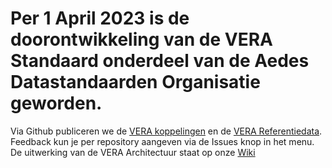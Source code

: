 # Per 1 April 2023 is de doorontwikkeling van de VERA Standaard onderdeel van de Aedes Datastandaarden Organisatie geworden. 
Via Github publiceren we de [VERA koppelingen](https://github.com/Aedes-datastandaarden/vera-openapi) en de [VERA Referentiedata](https://github.com/Aedes-datastandaarden/vera-referentiedata). 
Feedback kun je per repository aangeven via de Issues knop in het menu.
De uitwerking van de VERA Architectuur staat op onze [Wiki](https://cora.wikixl.nl/index.php/VERA_Standaard)

<!--

**Here are some ideas to get you started:**

🙋‍♀️ A short introduction - what is your organization all about?
🌈 Contribution guidelines - how can the community get involved?
👩‍💻 Useful resources - where can the community find your docs? Is there anything else the community should know?
🍿 Fun facts - what does your team eat for breakfast?
🧙 Remember, you can do mighty things with the power of [Markdown](https://docs.github.com/github/writing-on-github/getting-started-with-writing-and-formatting-on-github/basic-writing-and-formatting-syntax)
-->

